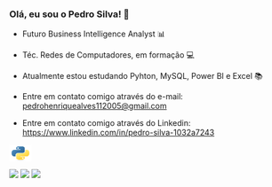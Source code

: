 ### Olá, eu sou o Pedro Silva! 👋

- Futuro Business Intelligence Analyst 📊

- Téc. Redes de Computadores, em formação 💻
 
- Atualmente estou estudando Pyhton, MySQL, Power BI e Excel 📚
 
- Entre em contato comigo através do e-mail: pedrohenriquealves112005@gmail.com 

- Entre em contato comigo através do Linkedin: https://www.linkedin.com/in/pedro-silva-1032a7243

</div>
  <img align="center" alt="Pedro-Python" height="30" width="40" src="https://raw.githubusercontent.com/devicons/devicon/master/icons/python/python-original.svg">
<div>
  
<a href = "mailto:pedrohenriquealves112005@gmail.com"><img src="https://img.shields.io/badge/-Gmail-%23333?style=for-the-badge&logo=gmail&logoColor=white" target="_blank"></a>
<a href="https://www.linkedin.com/in/pedro-silva-1032a7243" target="_blank"><img src="https://img.shields.io/badge/-LinkedIn-%230077B5?style=for-the-badge&logo=linkedin&logoColor=white" target="_blank"></a>
<a href="https://www.instagram.com/_pedroh_silva" target="_blank"><img src="https://img.shields.io/badge/-Instagram-%23E4405F?style=for-the-badge&logo=instagram&logoColor=white" target="_blank"></a>
<div>
